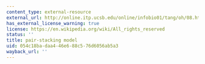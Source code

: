 ```yaml
---
content_type: external-resource
external_url: http://online.itp.ucsb.edu/online/infobio01/tang/oh/08.html
has_external_license_warning: true
license: https://en.wikipedia.org/wiki/All_rights_reserved
status: ''
title: pair-stacking model
uid: 054c18ba-daa4-46e6-88c5-76d6056ab5a3
wayback_url: ''
---
```

